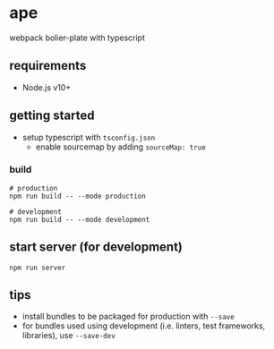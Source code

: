 # ape

webpack bolier-plate with typescript

## requirements

* Node.js v10+


## getting started

* setup typescript with `tsconfig.json`
    * enable sourcemap by adding `sourceMap: true`

### build

    # production
    npm run build -- --mode production

    # development
    npm run build -- --mode development

## start server (for development)

    npm run server

## tips

* install bundles to be packaged for production with `--save`
* for bundles used using development (i.e. linters, test frameworks, libraries), use `--save-dev`